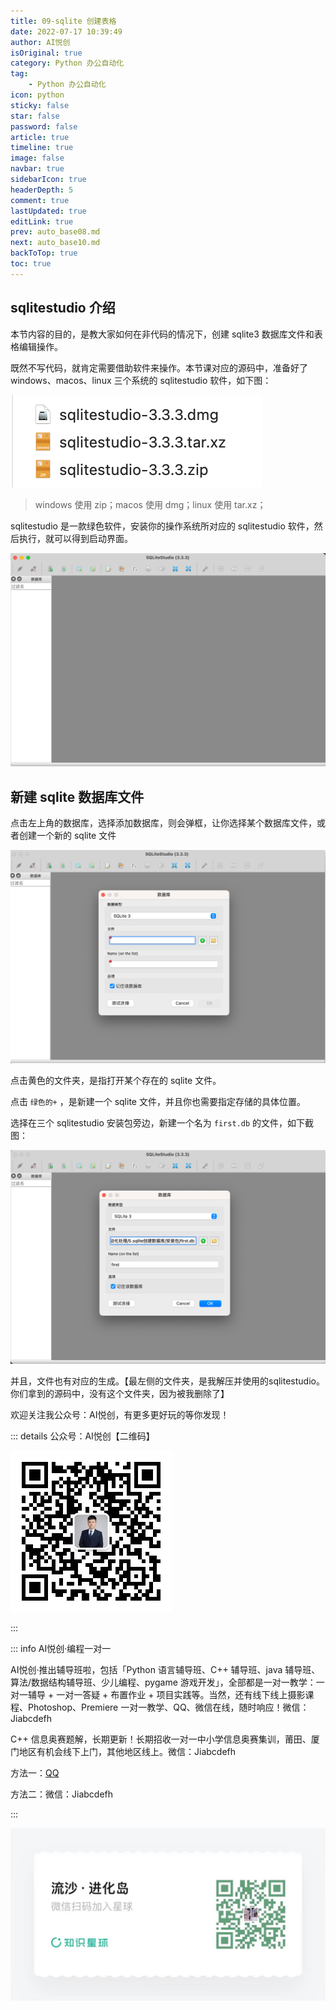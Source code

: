 ```yaml
---
title: 09-sqlite 创建表格
date: 2022-07-17 10:39:49
author: AI悦创
isOriginal: true
category: Python 办公自动化
tag:
    - Python 办公自动化
icon: python
sticky: false
star: false
password: false
article: true
timeline: true
image: false
navbar: true
sidebarIcon: true
headerDepth: 5
comment: true
lastUpdated: true
editLink: true
prev: auto_base08.md
next: auto_base10.md
backToTop: true
toc: true
---
```


## sqlitestudio 介绍

本节内容的目的，是教大家如何在非代码的情况下，创建 sqlite3 数据库文件和表格编辑操作。

既然不写代码，就肯定需要借助软件来操作。本节课对应的源码中，准备好了 windows、macos、linux 三个系统的 sqlitestudio 软件，如下图：

![image-20220717104603622](./auto_base09.assets/image-20220717104603622.png)

> windows 使用 zip；macos 使用 dmg；linux 使用 tar.xz；

sqlitestudio 是一款绿色软件，安装你的操作系统所对应的 sqlitestudio 软件，然后执行，就可以得到启动界面。

![image-20220717104952779](./auto_base09.assets/image-20220717104952779.png)

## 新建  sqlite 数据库文件

点击左上角的数据库，选择添加数据库，则会弹框，让你选择某个数据库文件，或者创建一个新的 sqlite 文件

![image-20220717120252540](./auto_base09.assets/image-20220717120252540.png)

点击黄色的文件夹，是指打开某个存在的 sqlite 文件。

点击 `绿色的+` ，是新建一个 sqlite 文件，并且你也需要指定存储的具体位置。

选择在三个 sqlitestudio 安装包旁边，新建一个名为 `first.db` 的文件，如下截图：

![image-20220717120453407](./auto_base09.assets/image-20220717120453407.png)

并且，文件也有对应的生成。【最左侧的文件夹，是我解压并使用的sqlitestudio。你们拿到的源码中，没有这个文件夹，因为被我删除了】





欢迎关注我公众号：AI悦创，有更多更好玩的等你发现！

::: details 公众号：AI悦创【二维码】

![](/gzh.jpg)

:::

::: info AI悦创·编程一对一

AI悦创·推出辅导班啦，包括「Python 语言辅导班、C++ 辅导班、java 辅导班、算法/数据结构辅导班、少儿编程、pygame 游戏开发」，全部都是一对一教学：一对一辅导 + 一对一答疑 + 布置作业 + 项目实践等。当然，还有线下线上摄影课程、Photoshop、Premiere 一对一教学、QQ、微信在线，随时响应！微信：Jiabcdefh

C++ 信息奥赛题解，长期更新！长期招收一对一中小学信息奥赛集训，莆田、厦门地区有机会线下上门，其他地区线上。微信：Jiabcdefh

方法一：[QQ](http://wpa.qq.com/msgrd?v=3&uin=1432803776&site=qq&menu=yes)

方法二：微信：Jiabcdefh

:::

![](/zsxq.jpg)













